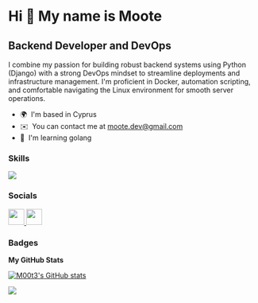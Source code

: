 Hi 👋 My name is Moote
======================

Backend Developer and DevOps
----------------------------

I combine my passion for building robust backend systems using Python (Django) with a strong DevOps mindset to streamline deployments and infrastructure management. I'm proficient in Docker, automation scripting, and comfortable navigating the Linux environment for smooth server operations.

* 🌍  I'm based in Cyprus
* ✉️  You can contact me at [moote.dev@gmail.com](mailto:moote.dev@gmail.com)
* 🧠  I'm learning golang

### Skills

<a href="https://skillicons.dev">
  <img src="https://skillicons.dev/icons?i=python,bash,go,js,django,postgres,html,css,bootstrap,react,postman,selenium,git,linux,docker,neovim,regex,md,discord" />
</a>


### Socials

<p align="left"> <a href="https://www.github.com/M00t3" target="_blank" rel="noreferrer"> <picture> <source media="(prefers-color-scheme: dark)" srcset="https://raw.githubusercontent.com/danielcranney/readme-generator/main/public/icons/socials/github-dark.svg" /> <source media="(prefers-color-scheme: light)" srcset="https://raw.githubusercontent.com/danielcranney/readme-generator/main/public/icons/socials/github.svg" /> <img src="https://raw.githubusercontent.com/danielcranney/readme-generator/main/public/icons/socials/github.svg" width="32" height="32" /> </picture> </a> <a href="https://www.linkedin.com/in/M00t3" target="_blank" rel="noreferrer"> <picture> <source media="(prefers-color-scheme: dark)" srcset="https://raw.githubusercontent.com/danielcranney/readme-generator/main/public/icons/socials/linkedin-dark.svg" /> <source media="(prefers-color-scheme: light)" srcset="https://raw.githubusercontent.com/danielcranney/readme-generator/main/public/icons/socials/linkedin.svg" /> <img src="https://raw.githubusercontent.com/danielcranney/readme-generator/main/public/icons/socials/linkedin.svg" width="32" height="32" /> </picture> </a></p>

### Badges

<b>My GitHub Stats</b>

<a href="http://www.github.com/M00t3"><img src="https://github-readme-stats.vercel.app/api?username=M00t3&show_icons=true&hide=&count_private=true&title_color=0891b2&text_color=ffffff&icon_color=0891b2&bg_color=181824&hide_border=true&show_icons=true" alt="M00t3's GitHub stats" /></a>

<a href="http://www.github.com/M00t3"><img src="https://github-readme-streak-stats.herokuapp.com/?user=M00t3&stroke=ffffff&background=181824&ring=0891b2&fire=0891b2&currStreakNum=ffffff&currStreakLabel=0891b2&sideNums=ffffff&sideLabels=ffffff&dates=ffffff&hide_border=true" /></a>
